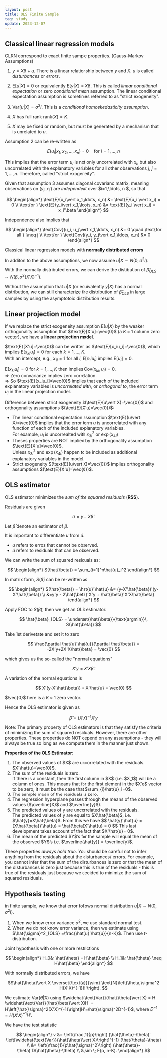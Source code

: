 ```yaml
---
layout: post
title: OLS Finite Sample
tag: study
update: 2023-12-07
---
```



## Classical linear regression models

CLRN correspond to exact finite sample properties. (Gauss-Markov Assumptions)

1. $y=X\beta+u$. There is a linear relationship between $y$ and $X$. $u$ is called *disturbances* or *errors*.

2. $\text{E}[u\vert X] = 0$ or equivalently $\text{E}[y\vert X]=X\beta$. This is called *linear conditional expectation* or zero *conditional mean* assumption. The linear conditional expectation assumption is sometimes referred to as "strict exogeneity".

3. $\text{Var}[u\vert X] = \sigma^2I$. This is a *conditional homoskedasticity assumption*.

4. $X$ has full rank $\text{rank}(X)=K$.

5. $X$ may be fixed or random, but must be generated by a mechanism that is unrelated to $u$.

Assumption 2 can be re-written as

$$
E(u_i\vert x_1, x_2, \ldots, x_n)=0 \quad \text{for } i=1,\ldots, n
$$

This implies that the error term $u_i$ is not only uncorrelated with $x_i$, but also uncorrelated with the explanatory variables for all other observations $j$, $j=1,\ldots,n$. Therefore, called "strict exogeneity".

Given that assumption 3 assumes diagonal covarianc matrix, meaning observations on $(y_i, x_i')$ are *independent* over $i=1,\ldots, n
$, so that

$$
\begin{align*}
\text{E}(u_i\vert x_1,\ldots, x_n) &= \text{E}(u_i \vert x_i) = 0 \\
\text{or } \text{E}(y_i\vert x_1,\ldots, x_n) &= \text{E}(y_i \vert x_i) = x_i'\beta
\end{align*}
$$

Independence also implies that 

$$
\begin{align*}
\text{Cov}(u_i, u_j\vert x_1,\ldots, x_n) &= 0 \quad \text{for all } i\neq j \\
\text{or } \text{Cov}(y_i, y_j\vert x_1,\ldots, x_n) &= 0
\end{align*}
$$


Classical linear regression models with **normally distributed errors**

In additon to the above assumptions, we now assume $u\vert X \sim N(0, \sigma^2I)$.

With the normally distributed errors, we can derive the distibution of $\hat{\beta}_{OLS}\sim N(\beta, \sigma^2(X'X)^{-1})$.

Without the assumption that $u\vert X$ (or equivalently $y\vert X$) has a normal distribution, we can still characterize the distribution of $\hat{\beta}_{OLS}$ in large samples by using the asymptotoic distribution results.


## Linear projection model

If we replace the strict exogeneity assumption $\text{E}(u\vert X)$ by the weaker orthogonality assumption that $\text{E}[X'u]=\vec{0}$ (a $K\times 1$ column zero vector), we have a **linear projection model**.

$\text{E}[X'u]=\vec{0}$ can be written as $\text{E}[x_iu_i]=\vec{0}$, which implies $\text{E}[x_{ki}u_i]=0$ for each $k=1,\ldots, K$. \
With an intercept, e.g., $x_{1i}=1$ for all $i$, $\text{E}[x_1iu_i]$ implies $\text{E}[u_i]=0$.

$\text{E}[x_{ki}u_i]=0$ for $k=1,\ldots, K$ then implies $\text{Cov}(x_{ki}, u_i)=0$. \
$\Rightarrow$ Zero convarianze implies zero correlation. \
$\Rightarrow$ So $\text{E}[x_iu_i]=\vec{0}$ implies that each of the included explanatory variables is *uncorrelated with*, or *orthogonal to*, the error term $u_i$ in the linear projection model.

Difference between strict exogeneity $(\text{E}(u\vert X)=\vec{0})$ and orthogonality assumptions $(\text{E}[X'u]=\vec{0})$:

- The linear conditional expectation assumption $\text{E}(u\vert X)=\vec{0}$ implies that the error term $u$ is uncorrelated with any function of each of the included explanatory variables. \
  For example, $u_i$ is uncorrealted with $x_{3i}^2$ or $\exp(x_{4i})$
- Theses properties are NOT implied by the orthogonality assumption $\text{E}[X'u]=\vec{0}$. \
  Unless $x_{3i}^2$ and $\exp(x_{4i})$ happen to be included as additional explanatory variables in the model.
- Strict exogeneity $(\text{E}(u\vert X)=\vec{0})$ implies orthogonality assumptions $(\text{E}[X'u]=\vec{0})$.


## OLS estimator

OLS estimator minimizes the *sum of the squared residuals* (**RSS**).

Residuals are given

$$
\hat{u} = y-X\hat{\beta}.
$$

Let $\hat{\beta}$ denote an estimator of $\beta$.

It is important to differentiate $u$ from $\hat{u}$. 
- $u$ refers to erros that cannot be observed. 
- $\hat{u}$ refers to residuals that can be observed. 

We can write the sum of squared residuals as:

$$
\begin{align*}
S(\hat{\beta}) = \sum_{i=1}^n\hat{u}_i^2
\end{align*}
$$

In matrix form, $S(\hat{\beta})$ can be re-written as

$$
\begin{align*}
S(\hat{\beta}) = \hat{u}'\hat{u} &= (y-X'\hat{\beta})'(y-X'\hat{\beta}) \\
&=y'y - 2\hat{\beta}'X'y + \hat{\beta}'X'X\hat{\beta}
\end{align*}
$$


Apply FOC to $S(\hat{\beta})$, then we get an OLS estimator.

$$
\hat{\beta}_{OLS} = \underset{\hat{\beta}}{\text{argmin}}\, S(\hat{\beta})
$$

Take 1st derivetate and set it to zero 

$$
\frac{\partial \hat{u}'\hat{u}}{\partial \hat{\beta}} = -2X'y+2X'X\hat{\beta} = \vec{0}
$$

which gives us the so-called the "normal equations"

$$
X'y = X'X\hat{\beta}.
$$

A variation of the normal equations is 

$$
X'(y-X'\hat{\beta}) = X'\hat{u} = \vec{0}
$$

$\vec{0}$ here is a $K\times 1$ zero vector.


Hence the OLS estimator is given as

$$
\hat{\beta} = (X'X)^{-1}X'y
$$

Note: The primary property of OLS estimators is that they satisfy the criteria of minimizing the sum of squared residuals. However, there are other properties. These properties do NOT depend on any assumptions - they will always be true so long as we compute them in the manner just shown.


**Properties of the OLS Estimator**:

<ol>
<li> The observed values of $X$ are uncorrelated with the residuals. $X'\hat{u}=\vec{0}$. </li>
<li> The sum of the residuals is zero. <br/>
If there is a constant, then the first column in $X$ (i.e. $X_1$) will be a column of ones. This means that for the first element in the $X′e$ vector to be zero, it must be the case that $\sum_{i}\hat{u}_i=0$. </li>
<li> The sample mean of the residuals is zero. </li>
<li> The regression hyperplane passes through the means of the observed values ($\overline{X}$ and $\overline{y}$). </li>
<li> The predicted values of y are uncorrelated with the residuals. <br/>
The predicted values of y are equal to $X\hat{\beta}$, i.e. $\hat{y}=X\hat{\beta}$. From this we have
$$
\hat{y}'\hat{u} = (X\hat{\beta})'\hat{u} = \hat{\beta}X'\hat{u} = 0
$$
This last development takes account of the fact that $X'\hat{u}= 0$. </li>

<li> The mean of the predicted $Y$’s for the sample will equal the mean of the observed $Y$’s i.e. $\overline{\hat{y}} = \overline{y}$. </li>
</ol>

These properties *always hold true*. You should be careful not to infer anything from the residuals about the disturbances/ errors. For example, you cannot infer that the sum of the disturbances is zero or that the mean of the disturbances is zero just because this is true of the residuals - this is true of the residuals just because we decided to minimize the sum of squared residuals.



## Hypothesis testing

in finite sample, we know that error follows normal distribution $u\vert X \sim N(0, \sigma^2I)$.
1. When we know error variance $\sigma^2$, we use standard normal test.
2. When we do not know error variance, then we estimate using $\hat{\sigma}^2_{OLS} =\frac{\hat{u}'\hat{u}}{n-K}$. Then use $t$-distribution.


Joint hypothesis with one or more restrictions

$$
\begin{align*}
H_0&: \hat{\theta} = H\hat{\beta} \\
H_1&: \hat{\theta} \neq H\hat{\beta} 
\end{align*}
$$

With normally distributed errors, we have 

$$\hat{\theta}\vert X \overset{\text{a}}{\sim} \text{N}\left(\theta,\sigma^2 H(X'X)^{-1}H'\right). $$

We estimate $\text{Var}(\hat{\theta}\vert X)$ using $\widehat{\text{Var}}(\hat{\theta}\vert X) = H \widehat{\text{Var}}(\hat{\beta}\vert X)H' = H\left[\hat{\sigma}^2(X'X)^{-1}\right]H'=\hat{\sigma}^2D^{-1}$, where $D^{-1}=H(X'X)^{-1}H'$.

We have the test statistic

$$
\begin{align*}
v &= \left(\frac{1}{p}\right) (\hat{\theta}-\theta)' \left[\widehat{\text{Var}}(\hat{\theta}\vert X)\right]^{-1} (\hat{\theta}-\theta) \\
&= \left(\frac{1}{p\hat{\sigma}^2}\right) (\hat{\theta}-\theta)'D(\hat{\theta}-\theta) \\
&\sim \; F(p, n-K).
\end{align*}
$$

